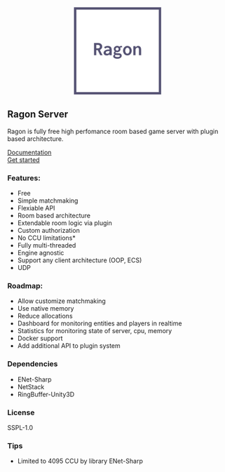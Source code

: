 <p align="center">
  <img src="Images/logo.png" width="200" >
</p>

## Ragon Server

Ragon is fully free high perfomance room based game server with plugin based architecture.


<a href="">Documentation</a>
<br>
<a href="">Get started</a>


### Features:
- Free
- Simple matchmaking
- Flexiable API
- Room based architecture
- Extendable room logic via plugin
- Custom authorization
- No CCU limitations* 
- Fully multi-threaded
- Engine agnostic
- Support any client architecture (OOP, ECS)
- UDP

### Roadmap:
- Allow customize matchmaking
- Use native memory 
- Reduce allocations
- Dashboard for monitoring entities and players in realtime
- Statistics for monitoring state of server, cpu, memory
- Docker support
- Add additional API to plugin system

### Dependencies
* ENet-Sharp
* NetStack
* RingBuffer-Unity3D

### License
SSPL-1.0

### Tips
* Limited to 4095 CCU by library ENet-Sharp